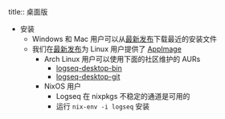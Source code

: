 title:: 桌面版

- 安装
	- Windows 和 Mac 用户可以从[最新发布](https://github.com/logseq/logseq/releases/latest)下载最近的安装文件
	- 我们在[最新发布](https://github.com/logseq/logseq/releases/latest)为 Linux 用户提供了 [AppImage](https://appimage.org/)
		- Arch Linux 用户可以使用下面的社区维护的 AURs
			- [logseq-desktop-bin](https://aur.archlinux.org/packages/logseq-desktop-bin/)
			- [logseq-desktop-git](https://aur.archlinux.org/packages/logseq-desktop-git/)
		- NixOS 用户
			- Logseq 在 nixpkgs 不稳定的通道是可用的
			- 运行 `nix-env -i logseq` 安装